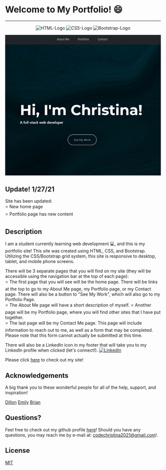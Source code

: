 # Welcome to My Portfolio! 😄

* * *


<p align="center">
  <img src="https://img.shields.io/badge/html5%20-%23E34F26.svg?&style=for-the-badge&logo=html5&logoColor=white" alt="HTML-Logo">
  <img src="https://img.shields.io/badge/css3%20-%231572B6.svg?&style=for-the-badge&logo=css3&logoColor=white" alt="CSS-Logo">
  <img src="https://img.shields.io/badge/bootstrap%20-%23563D7C.svg?&style=for-the-badge&logo=bootstrap&logoColor=white" alt="Bootstrap-Logo">
</p>

![screenshot](./assets/images/readme-01.png)

## Update! 1/27/21
Site has been updated:<br>
⭐ New home page<br>
⭐ Portfolio page has new content<br>

## Description

I am a student currently learning web development 💻, and this is my portfolio site!  This site was created using HTML, CSS, and Bootstrap.  Utilizing the CSS/Bootstrap grid system, this site is responsive to desktop, tablet, and mobile phone screens.

There will be 3 separate pages that you will find on my site (they will be accessible using the navigation bar at the top of each page):<br>
⭐ The first page that you will see will be the home page.  There will be links at the top to go to my About Me page, my Portfolio page, or my Contact page.  There will also be a button to "See My Work", which will also go to my Portfolio Page.<br>
⭐ The About Me page will have a short description of myself.
⭐ Another page will be my Portfolio page, where you will find other sites that I have put together.<br>
⭐ The last page will be my Contact Me page.  This page will include information to reach out to me, as well as a form that may be completed.  Please note that this form cannot actually be submitted at this time.

There will also be a LinkedIn icon in my footer that will take you to my LinkedIn profile when clicked (let's connect!). [![LinkedIn](https://img.shields.io/badge/linkedin-%230077B5.svg?&style=for-the-badge&logo=linkedin&logoColor=white)](https://www.linkedin.com/in/christina2021/)

Please click [here](https://christina2021.github.io/My-Portfolio/) to check out my site! 

## Acknowledgements

A big thank you to these wonderful people for all of the help, support, and inspiration!

[Dillon](https://github.com/dillonhoban) [Emily](https://github.com/ethomas22) [Brian](https://github.com/btparker70)

## Questions?
Feel free to check out my github profile [here](https://github.com/Christina2021)!
Should you have any questions, you may reach me by e-mail at: <a href="mailto:codechristina2021@gmail.com?subject=Hi,%20Christina!">codechristina2021@gmail.com</a>!.

## License
[MIT](https://choosealicense.com/licenses/mit/#)